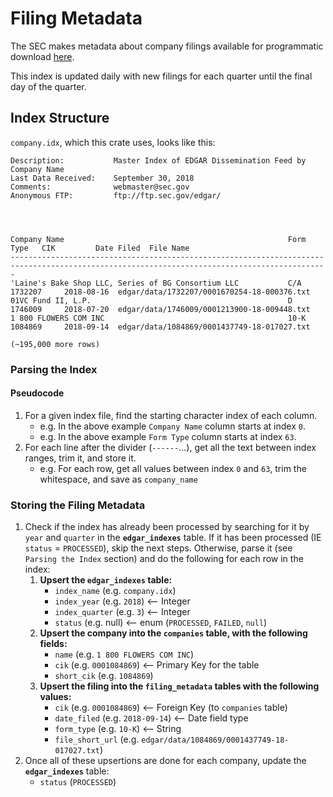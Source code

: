 # Filing Metadata
The SEC makes metadata about company filings available for programmatic download [here](http://www.sec.gov/Archives/edgar/full-index/).

This index is updated daily with new filings for each quarter until the final day of the quarter.

## Index Structure
`company.idx`, which this crate uses, looks like this:
```
Description:           Master Index of EDGAR Dissemination Feed by Company Name
Last Data Received:    September 30, 2018
Comments:              webmaster@sec.gov
Anonymous FTP:         ftp://ftp.sec.gov/edgar/
 
 
 
 
Company Name                                                  Form Type   CIK         Date Filed  File Name
---------------------------------------------------------------------------------------------------------------------------------------------
'Laine's Bake Shop LLC, Series of BG Consortium LLC           C/A         1732207     2018-08-16  edgar/data/1732207/0001670254-18-000376.txt         
01VC Fund II, L.P.                                            D           1746009     2018-07-20  edgar/data/1746009/0001213900-18-009448.txt         
1 800 FLOWERS COM INC                                         10-K        1084869     2018-09-14  edgar/data/1084869/0001437749-18-017027.txt

(~195,000 more rows)
```

### Parsing the Index
#### Pseudocode
1. For a given index file, find the starting character index of each column.
    - e.g. In the above example `Company Name` column starts at index `0`.
    - e.g. In the above example `Form Type` column starts at index `63`.
2. For each line after the divider (`------`...), get all the text between index ranges, trim it, and store it.
    - e.g. For each row, get all values between index `0` and `63`, trim the whitespace, and save as `company_name`
### Storing the Filing Metadata
1. Check if the index has already been processed by searching for it by `year` and `quarter` in the **`edgar_indexes`** table. If it has been processed (IE `status` = `PROCESSED`), skip the next steps. Otherwise, parse it (see `Parsing the Index` section) and do the following for each row in the index:
    1. **Upsert the `edgar_indexes` table:**
        - `index_name` (e.g. `company.idx`)
        - `index_year` (e.g. `2018`) <-- Integer
        - `index_quarter` (e.g. `3`) <-- Integer
        - `status` (e.g. null) <-- enum (`PROCESSED`, `FAILED`, `null`)
    1. **Upsert the company into the `companies` table, with the following fields:**
        - `name` (e.g. `1 800 FLOWERS COM INC`)
        - `cik` (e.g. `0001084869`) <-- Primary Key for the table
        - `short_cik` (e.g. `1084869`)
    2. **Upsert the filing into the `filing_metadata` tables with the following values:**
        - `cik` (e.g. `0001084869`) <-- Foreign Key (to `companies` table)
        - `date_filed` (e.g. `2018-09-14`) <-- Date field type
        - `form_type` (e.g. `10-K`) <-- String
        - `file_short_url` (e.g. `edgar/data/1084869/0001437749-18-017027.txt`)
2. Once all of these upsertions are done for each company, update the **`edgar_indexes`** table:
    - `status` (`PROCESSED`)
